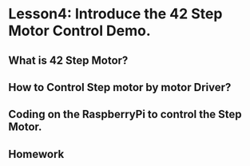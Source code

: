 # Lesson4: Introduce the 42 Step Motor Control Demo.
## What is 42 Step Motor?
## How to Control Step motor by motor Driver?
## Coding on the RaspberryPi to control the Step Motor.
## Homework
